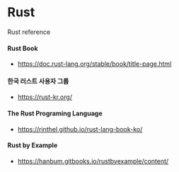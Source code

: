 # Rust
Rust reference 

#### Rust Book
- https://doc.rust-lang.org/stable/book/title-page.html

#### 한국 러스트 사용자 그룹
- https://rust-kr.org/

#### The Rust Programing Language
- https://rinthel.github.io/rust-lang-book-ko/

#### Rust by Example
- https://hanbum.gitbooks.io/rustbyexample/content/
